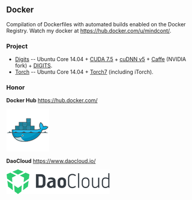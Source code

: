 ## Docker

Compilation of Dockerfiles with automated builds enabled on the Docker Registry. Watch my docker at <https://hub.docker.com/u/mindcont/>.

### Project
* [Digits](/digits/README.md) -- Ubuntu Core 14.04 + [CUDA 7.5](http://www.nvidia.com/object/cuda_home_new.html) + [cuDNN v5](https://developer.nvidia.com/cuDNN) + [Caffe](http://caffe.berkeleyvision.org/) (NVIDIA fork) + [DIGITS](https://developer.nvidia.com/digits).
* [Torch](/torch/README.md) -- Ubuntu Core 14.04 + [Torch7](http://torch.ch/) (including iTorch).

### Honor
**Docker Hub** https://hub.docker.com/

![](../images/docker-hub.png)

**DaoCloud** https://www.daocloud.io/

![](../images/DaoCloud.png)
